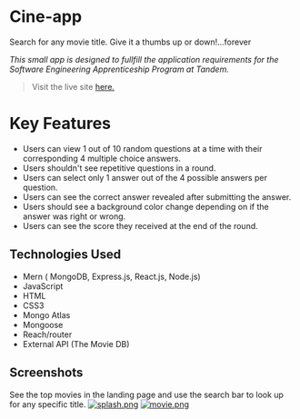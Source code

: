 # Cine-app
Search for any movie title. Give it a thumbs up or down!...forever

*This small app is designed to fullfill the application requirements for the Software Engineering Apprenticeship Program at Tandem.*
> Visit the live site [here.](https://cine--app.herokuapp.com/)

# Key Features

- Users can view 1 out of 10 random questions at a time with their corresponding 4 multiple choice answers.
- Users shouldn't see repetitive questions in a round.
- Users can select only 1 answer out of the 4 possible answers per question.
- Users can see the correct answer revealed after submitting the answer.
- Users should see a background color change depending on if the answer was right or wrong.
- Users can see the score they received at the end of the round.

## Technologies Used
- Mern ( MongoDB, Express.js, React.js, Node.js)
- JavaScript
- HTML
- CSS3 
- Mongo Atlas
- Mongoose
- Reach/router
- External API (The Movie DB)

## Screenshots
See the top movies in the landing page and use the search bar to look up for any specific title.
[![splash.png](https://i.postimg.cc/SsCCBTf7/splash.png)](https://postimg.cc/jwqDNh9L)
[![movie.png](https://i.postimg.cc/XYgXY5zw/movie.png)](https://postimg.cc/0zb9tzxQ)
